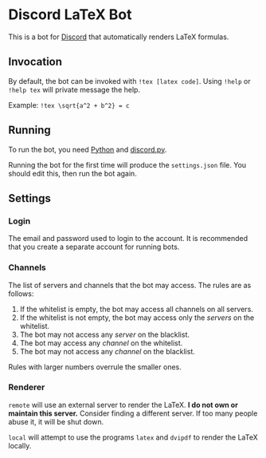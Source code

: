 # Discord LaTeX Bot

This is a bot for [Discord](https://discordapp.com/) that automatically renders LaTeX formulas.

## Invocation

By default, the bot can be invoked with `!tex [latex code]`. Using `!help` or `!help tex` will private message the help.

Example: `!tex \sqrt{a^2 + b^2} = c`

## Running

To run the bot, you need [Python](https://www.python.org/) and [discord.py](https://github.com/Rapptz/discord.py).

Running the bot for the first time will produce the `settings.json` file. You should edit this, then run the bot again.

## Settings

### Login

The email and password used to login to the account. It is recommended that you create a separate account for running bots.

### Channels

The list of servers and channels that the bot may access. The rules are as follows:
	
1. If the whitelist is empty, the bot may access all channels on all servers.
2. If the whitelist is not empty, the bot may access only the *servers* on the whitelist.
3. The bot may not access any *server* on the blacklist.
4. The bot may access any *channel* on the whitelist.
5. The bot may not access any *channel* on the blacklist.

Rules with larger numbers overrule the smaller ones.

### Renderer

`remote` will use an external server to render the LaTeX. **I do not own or maintain this server.**
Consider finding a different server. If too many people abuse it, it will be shut down.

`local` will attempt to use the programs `latex` and `dvipdf` to render the LaTeX locally.